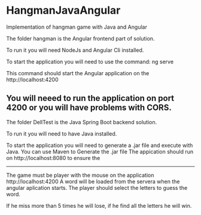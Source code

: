# HangmanJavaAngular
Implementation of hangman game with Java and Angular

The folder hangman is the Angular frontend part of solution.

To run it you will need NodeJs and Angular Cli installed.

To start the application you will need to use the command:
ng serve

This command should start the Angular application on the http://localhost:4200 

You will neeed to run the application on port 4200 or you will have problems with CORS.
-- 


The folder DellTest is the Java Spring Boot backend solution.

To run it you will need to have Java installed.

To start the application you will need to generate a .jar file and execute with Java.
You can use Maven to Generate the .jar file
The appication should run on http://localhost:8080 to ensure the 

-------

The game must be player with the mouse on the application http://localhost:4200
A word will be loaded from the servera when the angular aplication starts.
The player should select the letters to guess the word.

If he miss more than 5 times he will lose, if he find all the letters he will win. 

